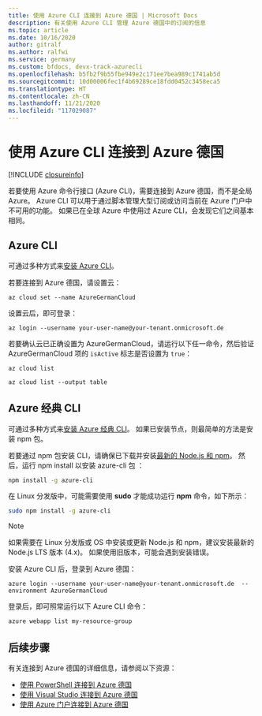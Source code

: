 ```yaml
---
title: 使用 Azure CLI 连接到 Azure 德国 | Microsoft Docs
description: 有关使用 Azure CLI 管理 Azure 德国中的订阅的信息
ms.topic: article
ms.date: 10/16/2020
author: gitralf
ms.author: ralfwi
ms.service: germany
ms.custom: bfdocs, devx-track-azurecli
ms.openlocfilehash: b5fb2f9b55fbe949e2c171ee7bea989c1741ab5d
ms.sourcegitcommit: 10d00006fec1f4b69289ce18fdd0452c3458eca5
ms.translationtype: HT
ms.contentlocale: zh-CN
ms.lasthandoff: 11/21/2020
ms.locfileid: "117029087"
---
```

# <a name="connect-to-azure-germany-by-using-azure-cli"></a>使用 Azure CLI 连接到 Azure 德国

[!INCLUDE [closureinfo](../../includes/germany-closure-info.md)]

若要使用 Azure 命令行接口 (Azure CLI)，需要连接到 Azure 德国，而不是全局 Azure。 Azure CLI 可以用于通过脚本管理大型订阅或访问当前在 Azure 门户中不可用的功能。 如果已在全球 Azure 中使用过 Azure CLI，会发现它们之间基本相同。  

## <a name="azure-cli"></a>Azure CLI
可通过多种方式来[安装 Azure CLI](/cli/azure/install-az-cli2)。  

若要连接到 Azure 德国，请设置云：

```azurecli
az cloud set --name AzureGermanCloud
```

设置云后，即可登录：

```azurecli
az login --username your-user-name@your-tenant.onmicrosoft.de
```

若要确认云已正确设置为 AzureGermanCloud，请运行以下任一命令，然后验证 AzureGermanCloud 项的 `isActive` 标志是否设置为 `true`：

```azurecli
az cloud list
```

```azurecli
az cloud list --output table
```

## <a name="azure-classic-cli"></a>Azure 经典 CLI
可通过多种方式来[安装 Azure 经典 CLI](/cli/azure/install-azure-cli)。 如果已安装节点，则最简单的方法是安装 npm 包。

若要通过 npm 包安装 CLI，请确保已下载并安装[最新的 Node.js 和 npm](https://nodejs.org/en/download/package-manager/)。 然后，运行 npm install 以安装 azure-cli 包 ：

```bash
npm install -g azure-cli
```

在 Linux 分发版中，可能需要使用 **sudo** 才能成功运行 **npm** 命令，如下所示：

```bash
sudo npm install -g azure-cli
```

> [!NOTE]
> 如果需要在 Linux 分发版或 OS 中安装或更新 Node.js 和 npm，建议安装最新的 Node.js LTS 版本 (4.x)。 如果使用旧版本，可能会遇到安装错误。


安装 Azure CLI 后，登录到 Azure 德国：

```console
azure login --username your-user-name@your-tenant.onmicrosoft.de  --environment AzureGermanCloud
```

登录后，即可照常运行以下 Azure CLI 命令：

```console
azure webapp list my-resource-group
```

## <a name="next-steps"></a>后续步骤
有关连接到 Azure 德国的详细信息，请参阅以下资源：

* [使用 PowerShell 连接到 Azure 德国](./germany-get-started-connect-with-ps.md)
* [使用 Visual Studio 连接到 Azure 德国](./germany-get-started-connect-with-vs.md)
* [使用 Azure 门户连接到 Azure 德国](./germany-get-started-connect-with-portal.md)